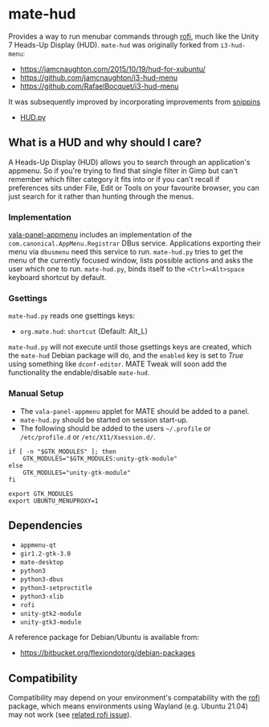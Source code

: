 # mate-hud

Provides a way to run menubar commands through
[rofi](https://github.com/davatorium/rofi), much like the Unity 7
Heads-Up Display (HUD). `mate-hud` was originally forked from
`i3-hud-menu`:

  * https://jamcnaughton.com/2015/10/19/hud-for-xubuntu/
  * https://github.com/jamcnaughton/i3-hud-menu
  * https://github.com/RafaelBocquet/i3-hud-menu

It was subsequently improved by incorporating improvements from
[snippins](https://gist.github.com/snippins)

  * [HUD.py](https://gist.github.com/snippins/ee943f2b25db555ef12107f7cee20241)

## What is a HUD and why should I care?

A Heads-Up Display (HUD) allows you to search through an application's
appmenu. So if you're trying to find that single filter in Gimp but
can't remember which filter category it fits into or if you can't
recall if preferences sits under File, Edit or Tools on your favourite
browser, you can just search for it rather than hunting through the
menus.

### Implementation

[vala-panel-appmenu](https://github.com/rilian-la-te/vala-panel-appmenu)
includes an implementation of the `com.canonical.AppMenu.Registrar` DBus
service. Applications exporting their menu via `dbusmenu` need this
service to run. `mate-hud.py` tries to get the menu of the currently
focused window, lists possible actions and asks the user which one to
run. `mate-hud.py`, binds itself to the `<Ctrl><Alt>space` keyboard
shortcut by default.

### Gsettings

`mate-hud.py` reads one gsettings keys:

  * `org.mate.hud`: `shortcut` (Default: <Super>Alt_L)

`mate-hud.py` will not execute until those gsettings keys are created,
which the `mate-hud` Debian package will do, and the `enabled` key
is set to *True* using something like `dconf-editor`. MATE Tweak
will soon add the functionality the endable/disable `mate-hud`.

### Manual Setup

  * The `vala-panel-appmenu` applet for MATE should be added to a panel.
  * `mate-hud.py` should be started on session start-up.
  * The following should be added to the users `~/.profile` or `/etc/profile.d` or `/etc/X11/Xsession.d/`.

```
if [ -n "$GTK_MODULES" ]; then
    GTK_MODULES="$GTK_MODULES:unity-gtk-module"
else
    GTK_MODULES="unity-gtk-module"
fi

export GTK_MODULES
export UBUNTU_MENUPROXY=1
```

## Dependencies

  * `appmenu-qt`
  * `gir1.2-gtk-3.0`
  * `mate-desktop`
  * `python3`
  * `python3-dbus`
  * `python3-setproctitle`
  * `python3-xlib`
  * `rofi`
  * `unity-gtk2-module`
  * `unity-gtk3-module`

A reference package for Debian/Ubuntu is available from:

  * https://bitbucket.org/flexiondotorg/debian-packages

## Compatibility

Compatibility may depend on your environment's compatability with the [rofi](https://github.com/davatorium/rofi/) package, which means environments using Wayland (e.g. Ubuntu 21.04) may not work (see [related rofi issue](https://github.com/davatorium/rofi/issues/446)).
